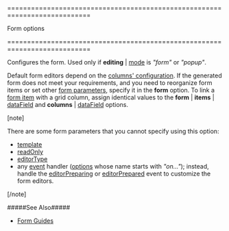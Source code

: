 <!--**
/*-------------------------------------------
    Auto-generated file. Do not modify.
-------------------------------------------

**-->
===========================================================================
<!--type-->Form options<!--/type-->
===========================================================================

<!--shortDescription-->
Configures the form. Used only if **editing** | [mode]({basewidgetpath}/Configuration/editing/#mode) is *"form"* or *"popup"*.
<!--/shortDescription-->

<!--fullDescription-->
Default form editors depend on the [columns' configuration]({basewidgetpath}/Configuration/columns/). If the generated form does not meet your requirements, and you need to reorganize form items or set other [form parameters](/Documentation/ApiReference/UI_Widgets/dxForm/Configuration/), specify it in the **form** option. To link a [form item](/Documentation/ApiReference/UI_Widgets/dxForm/Configuration/#items) with a grid column, assign identical values to the **form** | **items** | [dataField](/Documentation/ApiReference/UI_Widgets/dxForm/Item_Types/SimpleItem/#dataField) and **columns** | [dataField]({basewidgetpath}/Configuration/columns/#dataField) options.

[note]
 
There are some form parameters that you cannot specify using this option:

- [template](/Documentation/ApiReference/UI_Widgets/dxForm/Item_Types/SimpleItem/#template)        
- [readOnly](/Documentation/ApiReference/UI_Widgets/dxForm/Configuration/#readOnly)          
- [editorType](/Documentation/ApiReference/UI_Widgets/dxForm/Item_Types/SimpleItem/#editorType)        
- any [event](/Documentation/ApiReference/UI_Widgets/dxForm/Events/) handler ([options](/Documentation/ApiReference/UI_Widgets/dxForm/Configuration/#onContentReady) whose name starts with *"on..."*); instead, handle the [editorPreparing]({basewidgetpath}/Events/#editorPreparing) or [editorPrepared]({basewidgetpath}/Events/#editorPrepared) event to customize the form editors.

[/note]

#####See Also#####
- [Form Guides](/Documentation/Guide/Widgets/Form/Configure_Simple_Items/)
<!--/fullDescription-->